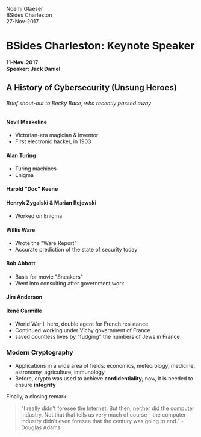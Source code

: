 Noemi Glaeser   
BSides Charleston  
27-Nov-2017  

# BSides Charleston: Keynote Speaker
**11-Nov-2017   
Speaker: Jack Daniel**

## A History of Cybersecurity (Unsung Heroes)

###### Brief shout-out to Becky Bace, who recently passed away

#### Nevil Maskeline
- Victorian-era magician & inventor
- First electronic hacker, in 1903

#### Alan Turing
- Turing machines
- Enigma

#### Harold "Doc" Keene

#### Henryk Zygalski & Marian Rejewski
- Worked on Enigma

#### Willis Ware
- Wrote the "Ware Report"
- Accurate prediction of the state of security today

#### Bob Abbott
- Basis for movie "Sneakers"
- Went into consulting after government work

#### Jim Anderson

#### René Carmille
- World War II hero, double agent for French resistance
- Continued working under Vichy government of France
- saved countless lives by "fudging" the numbers of Jews in France

### Modern Cryptography
- Applications in a wide area of fields: economics, meteorology, medicine, astronomy, agriculture, immunology
- Before, crypto was used to achieve **confidentiality**; now, it is needed to ensure **integrity**


Finally, a closing remark:  
> "I really didn't foresee the Internet. But then, neither did the computer industry. Not that that tells us very much of course – the computer industry didn't even foresee that the century was going to end." -Douglas Adams
